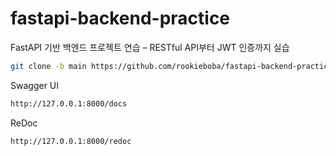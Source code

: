 # fastapi-backend-practice
FastAPI 기반 백엔드 프로젝트 연습 – RESTful API부터 JWT 인증까지 실습

```bash
git clone -b main https://github.com/rookieboba/fastapi-backend-practice/
```


Swagger UI

```bash
http://127.0.0.1:8000/docs
```

ReDoc

```bash
http://127.0.0.1:8000/redoc
```
